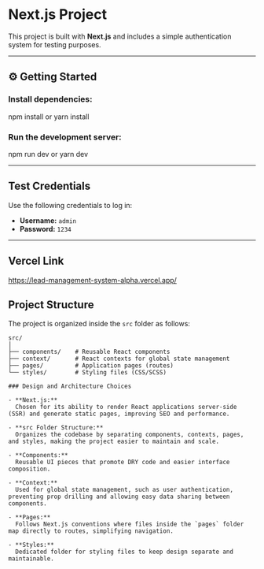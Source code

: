 # Next.js Project

This project is built with **Next.js** and includes a simple authentication system for testing purposes.

---

## ⚙️ Getting Started

### Install dependencies:

npm install or yarn install

### Run the development server:

npm run dev or yarn dev

---

## Test Credentials

Use the following credentials to log in:

- **Username:** `admin`
- **Password:** `1234`

---

## Vercel Link

https://lead-management-system-alpha.vercel.app/

## Project Structure

The project is organized inside the `src` folder as follows:

```plaintext
src/
│
├── components/    # Reusable React components
├── context/       # React contexts for global state management
├── pages/         # Application pages (routes)
└── styles/        # Styling files (CSS/SCSS)

### Design and Architecture Choices

- **Next.js:**
  Chosen for its ability to render React applications server-side (SSR) and generate static pages, improving SEO and performance.

- **src Folder Structure:**
  Organizes the codebase by separating components, contexts, pages, and styles, making the project easier to maintain and scale.

- **Components:**
  Reusable UI pieces that promote DRY code and easier interface composition.

- **Context:**
  Used for global state management, such as user authentication, preventing prop drilling and allowing easy data sharing between components.

- **Pages:**
  Follows Next.js conventions where files inside the `pages` folder map directly to routes, simplifying navigation.

- **Styles:**
  Dedicated folder for styling files to keep design separate and maintainable.
```
